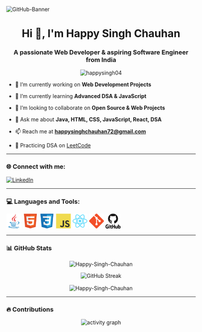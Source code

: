 ![GitHub-Banner](https://github.com/user-attachments/assets/c6dc6568-d9fe-4f58-b593-fef4efdb8a32)



<h1 align="center">Hi 👋, I'm Happy Singh Chauhan</h1>
<h3 align="center">A passionate Web Developer & aspiring Software Engineer from India</h3>

<p align="center">
  <img src="https://komarev.com/ghpvc/?username=happysingh04&label=Profile%20views&color=0e75b6&style=flat" alt="happysingh04" />
</p>

- 🔭 I’m currently working on **Web Development Projects**

- 🌱 I’m currently learning **Advanced DSA & JavaScript**

- 👯 I’m looking to collaborate on **Open Source & Web Projects**

- 💬 Ask me about **Java, HTML, CSS, JavaScript, React, DSA**

- 📫 Reach me at **happysinghchauhan72@gmail.com**

- 🧠 Practicing DSA on [LeetCode](https://leetcode.com/u/Happy-Singh-Chauhan/)

---

### 🌐 Connect with me:

<p align="left">
  <a href="https://linkedin.com/in/happy-singh-chauhan-18965428b/" target="_blank">
    <img src="https://img.shields.io/badge/LinkedIn-0A66C2?style=for-the-badge&logo=linkedin&logoColor=white" alt="LinkedIn" />
  </a>
</p>


---

### 💻 Languages and Tools:

<p align="left">
  <img src="https://raw.githubusercontent.com/devicons/devicon/master/icons/java/java-original.svg" alt="java" width="40" height="40"/>
  <img src="https://raw.githubusercontent.com/devicons/devicon/master/icons/html5/html5-original.svg" alt="html5" width="40" height="40"/>
  <img src="https://raw.githubusercontent.com/devicons/devicon/master/icons/css3/css3-original.svg" alt="css3" width="40" height="40"/>
  <img src="https://raw.githubusercontent.com/devicons/devicon/master/icons/javascript/javascript-original.svg" alt="javascript" width="40" height="40"/>
  <img src="https://raw.githubusercontent.com/devicons/devicon/master/icons/react/react-original.svg" alt="react" width="40" height="40"/>
  <img src="https://raw.githubusercontent.com/devicons/devicon/master/icons/git/git-original.svg" alt="git" width="40" height="40"/>
  <img src="https://raw.githubusercontent.com/devicons/devicon/master/icons/github/github-original-wordmark.svg" alt="github" width="40" height="40"/>
</p>


---

### 📊 GitHub Stats

<p align="center">
  <img align="center" src="https://github-readme-stats.vercel.app/api?username=Happy-Singh-Chauhan&show_icons=true&locale=en" alt="Happy-Singh-Chauhan" />
</p>
<p align="center">
  <img src="https://streak-stats.demolab.com/?user=Happy-Singh-Chauhan" alt="GitHub Streak" />
</p>

<p align="center">
  <img align="center" src="https://github-readme-stats.vercel.app/api/top-langs?username=Happy-Singh-Chauhan&show_icons=true&locale=en&layout=compact" alt="Happy-Singh-Chauhan" />
</p>

---

### 🔥 Contributions



<p align="center">
  <img src="https://github-readme-activity-graph.vercel.app/graph?username=Happy-Singh-Chauhan&bg_color=ffffff&color=000000&line=00bcd4&point=000000&area=true&hide_border=true" alt="activity graph" />
</p>

